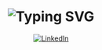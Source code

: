 <div align="center">
    <h1>
        <img src="https://readme-typing-svg.herokuapp.com?font=Jetbrains+mono&size=40&duration=3000&color=33FF33&center=true&vCenter=true&width=435&lines=Hello..+I'm+Jack;This+is..;..my+Github..;" alt="Typing SVG"/>
    </h1>
</div>

<div align="center">
    <!-- Replace href with your links -->
    <a href="https://www.linkedin.com/in/jack-vopal-737a00290/">
        <img src="https://img.shields.io/badge/LinkedIn-0077B5?style=for-the-badge&logo=linkedin&logoColor=white" alt="LinkedIn"/>
    </a>
</div>
